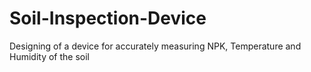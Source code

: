# Soil-Inspection-Device
Designing of a device for accurately measuring NPK, Temperature and Humidity of the soil
